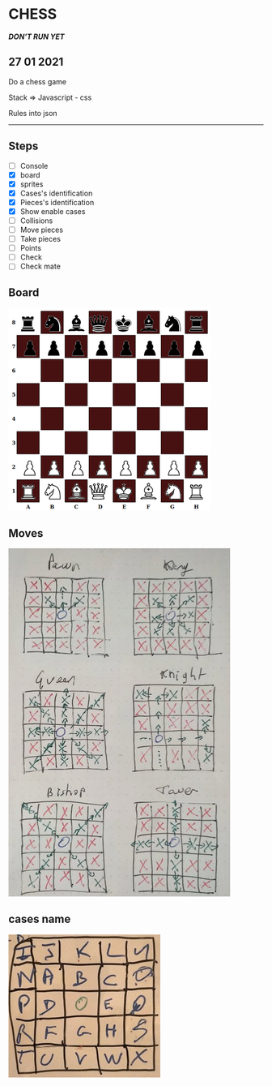 # CHESS
***DON'T RUN YET***
## 27 01 2021

Do a chess game

Stack => Javascript - css

Rules into json

***

## Steps

- [ ] Console
- [x] board
- [x] sprites
- [x] Cases's identification
- [x] Pieces's identification
- [x] Show enable cases
- [ ] Collisions
- [ ] Move pieces
- [ ] Take pieces
- [ ] Points
- [ ] Check
- [ ] Check mate

## Board

![Screenshot](board.jpg)

## Moves

![Screenshot](move.jpg)


## cases name

![Screenshot](cases.jpg)